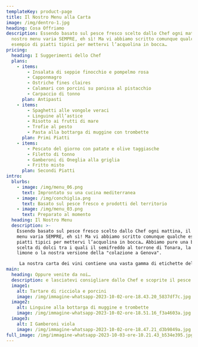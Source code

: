 ```yaml
---
templateKey: product-page
title: Il Nostro Menu alla Carta
image: /img/dentro-1.jpg
heading: Cosa Offriamo
description: Essendo basato sul pesce fresco scelto dallo Chef ogni mattina, il
  nostro menu varia SEMPRE, eh sì! Ma vi abbiamo scritto comunque qualche
  esempio di piatti tipici per mettervi l’acquolina in bocca…
pricing:
  heading: I Suggerimenti dello Chef
  plans:
    - items:
        - Insalata di seppie finocchio e pompelmo rosa
        - Capponmagro
        - Ostriche fines claires
        - Calamari con porcini su panissa al pistacchio
        - Carpaccio di tonno
      plan: Antipasti
    - items:
        - Spaghetti alle vongole veraci
        - Linguine all’astice
        - Risotto ai frutti di mare
        - Trofie al pesto
        - Pasta alla bottarga di muggine con trombette
      plan: Primi Piatti
    - items:
        - Pescato del giorno con patate e olive taggiasche
        - Filetto di tonno
        - Gamberoni di Oneglia alla griglia
        - Fritto misto
      plan: Secondi Piatti
intro:
  blurbs:
    - image: /img/menu_06.png
      text: Improntato su una cucina mediterranea
    - image: /img/conchiglia.png
      text: Basato sul pesce fresco e prodotti del territorio
    - image: /img/menu_03.png
      text: Preparato al momento
  heading: Il Nostro Menu
  description: >-
    Essendo basato sul pesce fresco scelto dallo Chef ogni mattina, il nostro
    menu varia SEMPRE, eh sì! Ma vi abbiamo scritto comunque qualche esempio di
    piatti tipici per mettervi l’acquolina in bocca… Abbiamo pure una buona
    scelta di dolci tra i quali il semifreddo al torrone di Tonara, la torta al
    limone o la nostra versione della "colazione a Genova".

     La nostra carta dei vini contiene una vasta gamma di etichette del Ponente Ligure oltre al resto di Italia, potete visualizzarla cliccando [QUI](https://laruotaimperia.com/news/2023-05-01-carta-dei-vini/)
main:
  heading: Oppure venite da noi…
  description: e lasciatevi consigliare dallo Chef e scoprite il pesce fresco del giorno!
  image1:
    alt: Tartare di ricciola e porcini
    image: /img/immagine-whatsapp-2023-10-02-ore-18.43.20_5837df7c.jpg
  image2:
    alt: Linguine alla bottarga di muggine e trombette
    image: /img/immagine-whatsapp-2023-10-02-ore-18.51.16_f3a4603a.jpg
  image3:
    alt: I Gamberoni viola
    image: /img/immagine-whatsapp-2023-10-02-ore-18.47.21_d3b9849a.jpg
full_image: /img/immagine-whatsapp-2023-10-03-ore-10.21.43_b534e395.jpg
---
```

